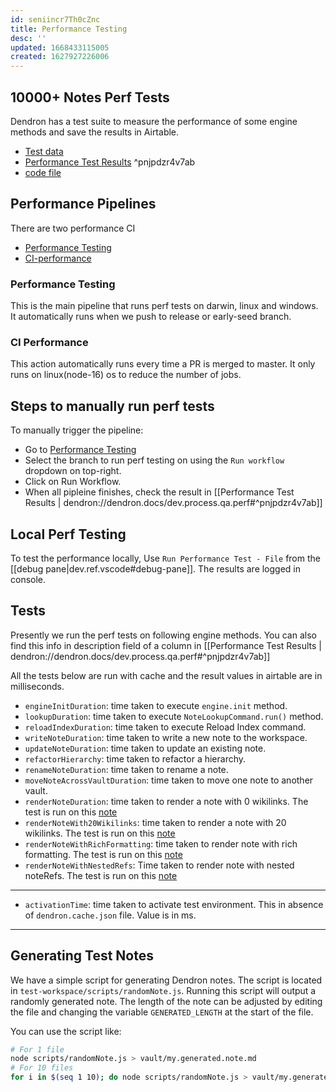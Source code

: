 ```yaml
---
id: seniincr7Th0cZnc
title: Performance Testing
desc: ''
updated: 1668433115005
created: 1627927226006
---
```


## 10000+ Notes Perf Tests

Dendron has a test suite to measure the performance of some engine methods and save the results in Airtable.
- [Test data](https://github.com/dendronhq/10000-markdown-files)
- [Performance Test Results](https://airtable.com/appCWyZZPrLlVUblF/tbl0spyZvEsizgw2Y/viw4xGEjmfRHtaYJi?blocks=hide) ^pnjpdzr4v7ab
- [code file](https://github.com/dendronhq/dendron/blob/c816d888797c9e9a4556308e2ce28e174bab4c59/packages/plugin-core/src/test/perf-test/PerfTesting.test.ts)

## Performance Pipelines

There are two performance CI 
- [Performance Testing](https://github.com/dendronhq/dendron/blob/master/.github/workflows/performace-tests.yml)
- [CI-performance](https://github.com/dendronhq/dendron/blob/master/.github/workflows/ci-perf.yml)

### Performance Testing
This is the main pipeline that runs perf tests on darwin, linux and windows. 
It automatically runs when we push to release or early-seed branch.

### CI Performance
This action automatically runs every time a PR is merged to master. 
It only runs on linux(node-16) os to reduce the number of jobs.

## Steps to manually run perf tests

To manually trigger the pipeline:
- Go to [Performance Testing](https://github.com/dendronhq/dendron/actions/workflows/performace-tests.yml)
- Select the branch to run perf testing on using the `Run workflow` dropdown on top-right.
- Click on Run Workflow.
- When all pipleine finishes, check the result in [[Performance Test Results | dendron://dendron.docs/dev.process.qa.perf#^pnjpdzr4v7ab]]

## Local Perf Testing
To test the performance locally, Use `Run Performance Test - File` from the [[debug pane|dev.ref.vscode#debug-pane]]. The results are logged in console.

## Tests
Presently we run the perf tests on following engine methods. You can also find this info in description field of a column in [[Performance Test Results | dendron://dendron.docs/dev.process.qa.perf#^pnjpdzr4v7ab]]

All the tests below are run with cache and the result values in airtable are in milliseconds.

- `engineInitDuration`: time taken to execute `engine.init` method.
- `lookupDuration`: time taken to execute `NoteLookupCommand.run()` method. 
- `reloadIndexDuration`: time taken to execute Reload Index command.
- `writeNoteDuration`: time taken to write a new note to the workspace.
- `updateNoteDuration`: time taken to update an existing note.
- `refactorHierarchy`: time taken to refactor a hierarchy.
- `renameNoteDuration`: time taken to rename a note.
- `moveNoteAcrossVaultDuration`: time taken to move one note to another vault.
- `renderNoteDuration`: time taken to render a note with 0 wikilinks. The test is run on this [note](https://github.dev/dendronhq/10000-markdown-files/abiogenetic.nutlet.md)
- `renderNoteWith20Wikilinks`: time taken to render a note with 20 wikilinks. The test is run on this [note](https://github.dev/dendronhq/10000-markdown-files/note-with-links.md)
- `renderNoteWithRichFormatting`: time taken to render note with rich formatting. The test is run on this [note](https://github.dev/dendronhq/10000-markdown-files/rich-formatting.md)
- `renderNoteWithNestedRefs`: Time taken to render note with nested noteRefs. The test is run on this [note](https://github.dev/dendronhq/10000-markdown-files/a.cappella.magnetic.recorder.md)

---

- `activationTime`: time taken to activate test environment. This in absence of `dendron.cache.json` file. Value is in ms.
---
## Generating Test Notes

We have a simple script for generating Dendron notes. The script is located in
`test-workspace/scripts/randomNote.js`. Running this script will output a
randomly generated note. The length of the note can be adjusted by editing the
file and changing the variable `GENERATED_LENGTH` at the start of the file.

You can use the script like:

```sh
# For 1 file
node scripts/randomNote.js > vault/my.generated.note.md
# For 10 files
for i in $(seq 1 10); do node scripts/randomNote.js > vault/my.generated.note.$i.md ; done
```
